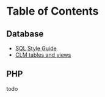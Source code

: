 # Table of Contents

## Database
* [SQL Style Guide](sql_style_guide.md)
* [CLM tables and views](clm_tables_views.md)

## PHP
todo